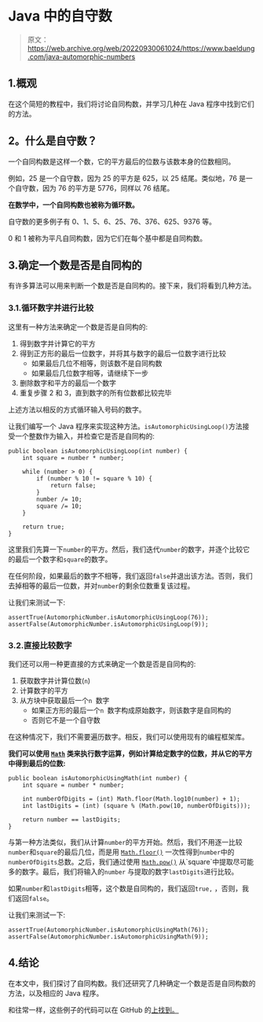 # Java 中的自守数

> 原文：<https://web.archive.org/web/20220930061024/https://www.baeldung.com/java-automorphic-numbers>

## 1.概观

在这个简短的教程中，我们将讨论自同构数，并学习几种在 Java 程序中找到它们的方法。

## 2。什么是自守数？

一个自同构数是这样一个数，它的平方最后的位数与该数本身的位数相同。

例如，25 是一个自守数，因为 25 的平方是 625，以 25 结尾。类似地，76 是一个自守数，因为 76 的平方是 5776，同样以 76 结尾。

**在数学中，一个自同构数也被称为循环数。**

自守数的更多例子有 0、1、5、6、25、76、376、625、9376 等。

0 和 1 被称为平凡自同构数，因为它们在每个基中都是自同构数。

## 3.确定一个数是否是自同构的

有许多算法可以用来判断一个数是否是自同构的。接下来，我们将看到几种方法。

### 3.1.循环数字并进行比较

这里有一种方法来确定一个数是否是自同构的:

1.  得到数字并计算它的平方
2.  得到正方形的最后一位数字，并将其与数字的最后一位数字进行比较
    *   如果最后几位不相等，则该数不是自同构数
    *   如果最后几位数字相等，请继续下一步
3.  删除数字和平方的最后一个数字
4.  重复步骤 2 和 3，直到数字的所有位数都比较完毕

上述方法以相反的方式循环输入号码的数字。

让我们编写一个 Java 程序来实现这种方法。`isAutomorphicUsingLoop()`方法接受一个整数作为输入，并检查它是否是自同构的:

```
public boolean isAutomorphicUsingLoop(int number) {
    int square = number * number;

    while (number > 0) {
        if (number % 10 != square % 10) {
            return false;
        }
        number /= 10;
        square /= 10;
    }

    return true;
}
```

这里我们先算一下`number`的平方。然后，我们迭代`number`的数字，并逐个比较它的最后一个数字和`square`的数字。

在任何阶段，如果最后的数字不相等，我们返回`false`并退出该方法。否则，我们去掉相等的最后一位数，并对`number`的剩余位数重复该过程。

让我们来测试一下:

```
assertTrue(AutomorphicNumber.isAutomorphicUsingLoop(76));
assertFalse(AutomorphicNumber.isAutomorphicUsingLoop(9));
```

### 3.2.直接比较数字

我们还可以用一种更直接的方式来确定一个数是否是自同构的:

1.  获取数字并计算位数(`n`)
2.  计算数字的平方
3.  从方块中获取最后一个`n `数字
    *   如果正方形的最后一个`n `数字构成原始数字，则该数字是自同构的
    *   否则它不是一个自守数

在这种情况下，我们不需要遍历数字。相反，我们可以使用现有的编程框架库。

**我们可以使用 [`Math`](/web/20221208143830/https://www.baeldung.com/java-lang-math) 类来执行数字运算，例如计算给定数字的位数，并从它的平方中得到最后的位数:**

```
public boolean isAutomorphicUsingMath(int number) {
    int square = number * number;

    int numberOfDigits = (int) Math.floor(Math.log10(number) + 1);
    int lastDigits = (int) (square % (Math.pow(10, numberOfDigits)));

    return number == lastDigits;
}
```

与第一种方法类似，我们从计算`number`的平方开始。然后，我们不用逐一比较`number`和`square`的最后几位，而是用 [`Math.floor()`](/web/20221208143830/https://www.baeldung.com/java-lang-math#floor) 一次性得到`number`中的`numberOfDigits`总数。之后，我们通过使用 [`Math.pow()`](https://web.archive.org/web/20221208143830/https://docs.oracle.com/en/java/javase/12/docs/api/java.base/java/lang/Math.html#pow(double,double)) 从`square`中提取尽可能多的数字。最后，我们将输入的`number` 与提取的数字`lastDigits`进行比较。

如果`number`和`lastDigits`相等，这个数是自同构的，我们返回`true,` ，否则，我们返回`false`。

让我们来测试一下:

```
assertTrue(AutomorphicNumber.isAutomorphicUsingMath(76));
assertFalse(AutomorphicNumber.isAutomorphicUsingMath(9));
```

## 4.结论

在本文中，我们探讨了自同构数。我们还研究了几种确定一个数是否是自同构数的方法，以及相应的 Java 程序。

和往常一样，这些例子的代码可以在 GitHub 的[上找到。](https://web.archive.org/web/20221208143830/https://github.com/eugenp/tutorials/tree/master/core-java-modules/core-java-numbers-4)